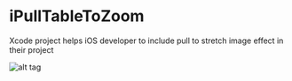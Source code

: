 # iPullTableToZoom

Xcode project helps iOS developer to include pull to stretch image effect in their project

![alt tag](https://github.com/rajesht1989/iPullTableToZoom/blob/master/ezgif.com-gif-maker.gif)

